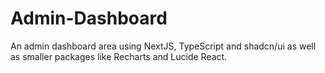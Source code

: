 # Admin-Dashboard
An admin dashboard area using NextJS, TypeScript and shadcn/ui as well as smaller packages like Recharts and Lucide React.
